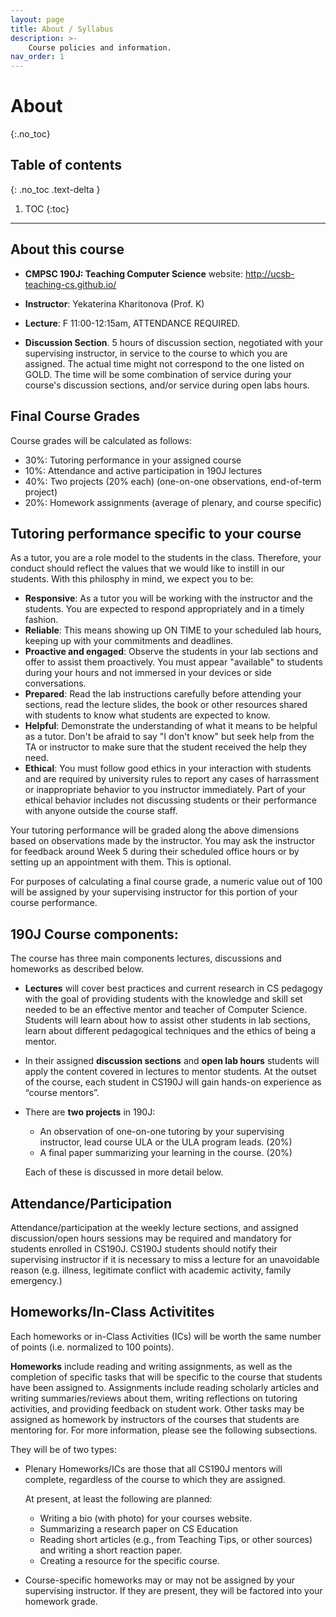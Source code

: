 ```yaml
---
layout: page
title: About / Syllabus
description: >-
    Course policies and information.
nav_order: 1
---
```


# About
{:.no_toc}

## Table of contents
{: .no_toc .text-delta }

1. TOC
{:toc}

---

## About this course

* **CMPSC 190J: Teaching Computer Science** website: <http://ucsb-teaching-cs.github.io/>
* **Instructor**: Yekaterina Kharitonova (Prof. K)

* **Lecture**: F 11:00-12:15am, ATTENDANCE REQUIRED.
* **Discussion Section**. 5 hours of discussion section, negotiated with your supervising instructor, in service to the course to which you are assigned. The actual time might not correspond to the one listed on GOLD. The time will be some combination of service during your course's discussion sections, and/or service during open labs hours. 


## Final Course Grades 

Course grades will be calculated as follows:

* 30%: Tutoring performance in your assigned course
* 10%: Attendance and active participation in 190J lectures
* 40%: Two projects (20% each) (one-on-one observations, end-of-term project)
* 20%: Homework assignments (average of plenary, and course specific)

## Tutoring performance specific to your course

As a tutor, you are a role model to the students in the class. Therefore, your conduct should reflect the values that we would like to instill in our students. With this philosphy in mind, we expect you to be:

* **Responsive**: As a tutor you will be working with the instructor and the students. You are expected to respond appropriately and in a timely fashion.
* **Reliable**: This means showing up ON TIME to your scheduled lab hours, keeping up with your commitments and deadlines.
* **Proactive and engaged**: Observe the students in your lab sections and offer to assist them proactively. You must appear "available" to students during your hours and not immersed in your devices or side conversations.
* **Prepared**: Read the lab instructions carefully before attending your sections, read the lecture slides, the book or other resources shared with students to know what students are expected to know.
* **Helpful**: Demonstrate the understanding of what it means to be helpful as a tutor. Don't be afraid to say "I don't know" but seek help from the TA or instructor to make sure that the student received the help they need.
* **Ethical**: You must follow good ethics in your interaction with students and are required by university rules to report any cases of harrassment or inappropriate behavior to you instructor immediately. Part of your ethical behavior includes not discussing students or their performance with anyone outside the course staff.

Your tutoring performance will be graded along the above dimensions based on observations made by the instructor. You may ask the instructor for feedback around Week 5 during their scheduled office hours or by setting up an appointment with them. This is optional. 

For purposes of calculating a final course grade, a numeric value out of 100 will be assigned by your supervising instructor for this portion of your course performance.


## 190J Course components:

The course has three main components lectures, discussions and homeworks as described below.

* **Lectures** will cover best practices and current research in CS pedagogy with the goal of providing students with the knowledge and skill set needed to be an effective mentor and teacher of Computer Science. Students will learn about how to assist other students in lab sections, learn about different pedagogical techniques and the ethics of being a mentor.

* In their assigned **discussion sections** and **open lab hours** students will apply the content covered in lectures to mentor students. At the outset of the course, each student in CS190J will gain hands-on experience as “course mentors”.

* There are **two projects** in 190J:
   * An observation of one-on-one tutoring by your supervising instructor, lead course ULA or the ULA program leads. (20%)
   * A final paper summarizing your learning in the course. (20%)
   
   Each of these is discussed in more detail below.


## Attendance/Participation

Attendance/participation at the weekly lecture sections, and assigned discussion/open hours sessions may be required and mandatory for students enrolled in CS190J. CS190J students should notify their supervising instructor if it is necessary to miss a lecture for an unavoidable reason (e.g. illness, legitimate conflict with academic activity, family emergency.)

## Homeworks/In-Class Activitites

Each homeworks or in-Class Activities (ICs) will be worth the same number of points (i.e. normalized to 100 points).

**Homeworks** include reading and writing assignments, as well as the completion of specific tasks that will be specific to the course that students have been assigned to. Assignments include reading scholarly articles and writing summaries/reviews about them, writing reflections on tutoring activities, and providing feedback on student work. Other tasks may be assigned as homework by instructors of the courses that students are mentoring for. For more information, please see the following subsections.

They will be of two types:

* Plenary Homeworks/ICs are those that all CS190J mentors will complete, regardless of the course to which they are assigned.

   At present, at least the following are planned:
   
   * Writing a bio (with photo) for your courses website.
   * Summarizing a research paper on CS Education
   * Reading short articles (e.g., from Teaching Tips, or other sources) and writing a short reaction paper.
   * Creating a resource for the specific course.

* Course-specific homeworks may or may not be assigned by your supervising instructor.  If they are present, they will be factored into your homework grade.

